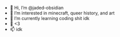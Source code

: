 - 👋 Hi, I’m @jaded-obsidian
- 👀 I’m interested in minecraft, queer history, and art
- 🌱 I’m currently learning coding shit idk
- 💞️ <3
- 📫 idk

<!---
jaded-obsidian/jaded-obsidian is a ✨ special ✨ repository because its `README.md` (this file) appears on your GitHub profile.
You can click the Preview link to take a look at your changes.
--->
